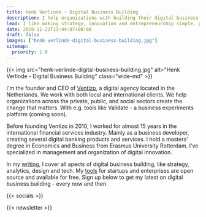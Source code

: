 ```yaml
---
title: Henk Verlinde - Digital Business Building 
description: I help organizations with building their digital business. Check out my writing and free tools.
lead: I like making strategy, innovation and entrepreneurship simple, practical, and applicable. I help organizations with building a better digital business. Check out my <a href="/blog/">writing</a> and <a href="/tools/">free tools</a>.
date: 2019-11-22T13:44:07+00:00
draft: false
images: ["henk-verlinde-digital-business-building.jpg"]
sitemap:
  priority: 1.0
---
```


{{< img src="henk-verlinde-digital-business-building.jpg" alt="Henk Verlinde - Digital Business Building" class="wide-md" >}}

<div class="text-columns">
<p>I'm the founder and CEO of <a href="https://ventizo.com/">Ventizo</a>, a digital agency located in the Netherlands. We work with both local and international clients. We help organizations across the private, public, and social sectors create the change that matters. With e.g. tools like Validate - a business experiments platform (coming soon).</p>

<p>Before founding Ventizo in 2010, I worked for almost 15 years in the international financial services industry. Mainly as a business developer, creating several digital banking products and services. I hold a masters’ degree in Economics and Business from Erasmus University Rotterdam. I've specialized in management and organization of digital innovation.</p>

<p>In my <a href="/blog/">writing</a>, I cover all apects of digital business building, like strategy, analytics, design and tech. My <a href="/tools/">tools</a> for startups and enterprises are open source and available for free. Sign up below to get my latest on digital business building - every now and then.</p>

{{< socials >}}
</div>

{{< newsletter >}}

